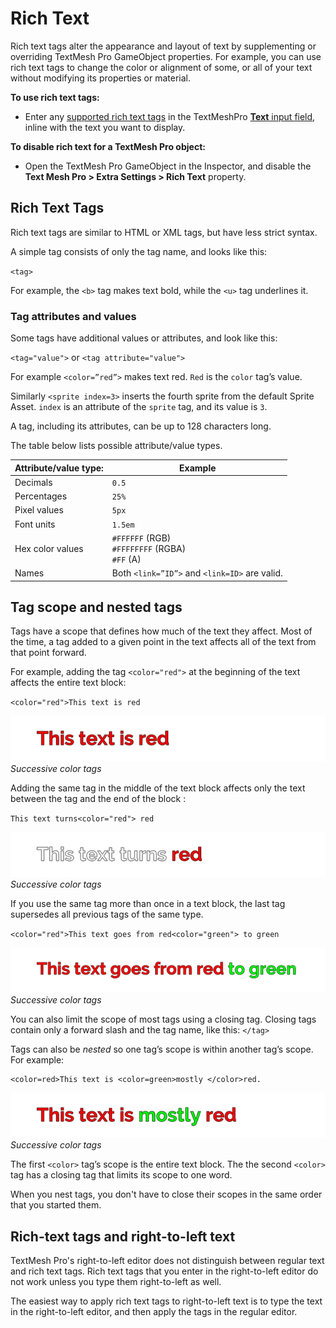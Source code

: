 # Rich Text

Rich text tags alter the appearance and layout of text by supplementing or overriding TextMesh Pro GameObject properties. For example, you can use rich text tags to change the color or alignment of some, or all of your text without modifying its properties or material.

**To use rich text tags:**
* Enter any [supported rich text tags](RichTextSupportedTags.md) in the TextMeshPro [**Text** input field](TMPObjectUIText.md#text), inline with the text you want to display.

**To disable rich text for a TextMesh Pro object:**
* Open the TextMesh Pro GameObject in the Inspector, and disable the **Text Mesh Pro > Extra Settings > Rich Text** property.

## Rich Text Tags

Rich text tags are  similar to  HTML or XML tags, but have less strict syntax.

A simple tag consists of only the tag name, and looks like  this:

`<tag>`

For example, the `<b>` tag makes text bold, while the `<u>` tag underlines it.

### Tag attributes and values

Some tags have additional values or attributes, and look like this:

 `<tag="value">` or `<tag attribute="value">`

For example `<color=”red”>` makes text red. `Red` is the `color` tag’s value.

 Similarly `<sprite index=3>` inserts the fourth sprite from the default Sprite Asset. `index` is an attribute of the `sprite` tag, and its value is `3`.

A tag, including its attributes, can be up to 128 characters long.

The table below lists possible attribute/value types.

|Attribute/value type:|Example|
|-------------|-------------|
|Decimals|`0.5`|
|Percentages|`25%`|
|Pixel values|`5px`|
|Font units|`1.5em`|
|Hex color values|`#FFFFFF` (RGB)<br/>`#FFFFFFFF` (RGBA)<br/>`#FF` (A)|
|Names|Both `<link=”ID”>` and `<link=ID>` are valid.|

## Tag scope and nested tags

Tags have a scope that defines how much of the text they affect. Most of the time, a tag added to a given point in the text affects all of the text from that point forward.

For example, adding the tag `<color="red">` at the beginning of the text affects the entire text block:

`<color="red">This text is red`

![](images/TMP_RichTextExample1.png)<br/>
_Successive color tags_

Adding the same tag in the middle of the text block affects only the text between the tag and the end of the block :

`This text turns<color="red"> red`

![](images/TMP_RichTextExample2.png)<br/>
_Successive color tags_

If you use the same tag more than once in a text block, the last tag supersedes all previous tags of the same type.

`<color="red">This text goes from red<color="green"> to green`

![](images/TMP_RichTextExample3.png)<br/>
_Successive color tags_

You can also limit the scope of most tags using a closing tag. Closing tags contain only a forward slash and the tag name, like this: `</tag>`

Tags can also be _nested_ so one tag’s scope is within another tag’s scope. For example:

```
<color=red>This text is <color=green>mostly </color>red.
```

![](images/TMP_RichTextExample4.png)<br/>
_Successive color tags_

The first `<color>` tag’s scope is the entire text block. The the second `<color>` tag has a closing tag that limits its scope to one word.

When you nest tags, you don't have to close their scopes in the same order that you started them.

## Rich-text tags and right-to-left text

TextMesh Pro's right-to-left editor does not distinguish between regular text and rich text tags. Rich text tags that you enter in the right-to-left editor do not work unless you type them right-to-left as well.

The easiest way to apply rich text tags to right-to-left text is to type the text in the right-to-left editor, and then apply the tags in the regular editor.
